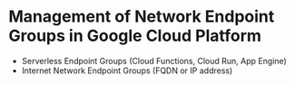 # Management of Network Endpoint Groups in Google Cloud Platform

- Serverless Endpoint Groups (Cloud Functions, Cloud Run, App Engine)
- Internet Network Endpoint Groups (FQDN or IP address)

